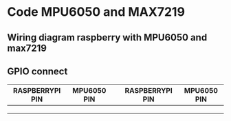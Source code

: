 # Code MPU6050 and MAX7219

## Wiring diagram raspberry with MPU6050 and max7219


## GPIO connect
 
|   RASPBERRYPI PIN    |   MPU6050 PIN   |   |  RASPBERRYPI PIN    |   MPU6050 PIN   |
| :-------------------:|:---------------:|:-:|:-------------------:|:---------------:|
|                      |                 |   |                     |                 |
|                      |                 |   |                     |                 |
|                      |                 |   |                     |                 |

  
